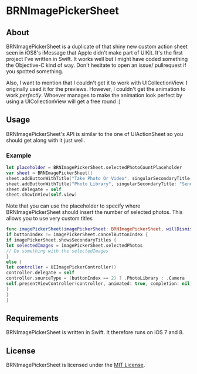 # BRNImagePickerSheet

## About
BRNImagePickerSheet is a duplicate of that shiny new custom action sheet seen in iOS8's iMessage that Apple didn't make part of UIKit. It's the first project I've written in Swift. It works well but I might have coded something the Objective-C kind of way. Don't hesitate to open an issue/ pullrequest if you spotted something.

Also, I want to mention that I couldn't get it to work with UICollectionView. I originally used it for the previews. However, I couldn't get the animation to work _perfectly_. Whoever manages to make the animation look perfect by using a UICollectionView will get a free round :)

## Usage
BRNImagePickerSheet's API is similar to the one of UIActionSheet so you should get along with it just well.

### Example

```swift
let placeholder = BRNImagePickerSheet.selectedPhotoCountPlaceholder
var sheet = BRNImagePickerSheet()
sheet.addButtonWithTitle("Take Photo Or Video", singularSecondaryTitle: "Add Comment", pluralSecondaryTitle: nil)
sheet.addButtonWithTitle("Photo Library", singularSecondaryTitle: "Send \(placeholder) Photo", pluralSecondaryTitle: "Send \(placeholder) Photos")
sheet.delegate = self
sheet.showInView(self.view)
```

Note that you can use the placeholder to specify where BRNImagePickerSheet should insert the number of selected photos. This allows you to use very custom titles

```swift
func imagePickerSheet(imagePickerSheet: BRNImagePickerSheet, willDismissWithButtonIndex buttonIndex: Int) {
if buttonIndex != imagePickerSheet.cancelButtonIndex {
if imagePickerSheet.showsSecondaryTitles {
let selectedImages = imagePickerSheet.selectedPhotos
// Do something with the selectedImages
}
else {
let controller = UIImagePickerController()
controller.delegate = self
controller.sourceType = (buttonIndex == 2) ? .PhotoLibrary : .Camera
self.presentViewController(controller, animated: true, completion: nil)
}
}
}
```

## Requirements
BRNImagePickerSheet is written in Swift. It therefore runs on iOS 7 and 8.

## License
BRNImagePickerSheet is licensed under the [MIT License](http://opensource.org/licenses/mit-license.php). 